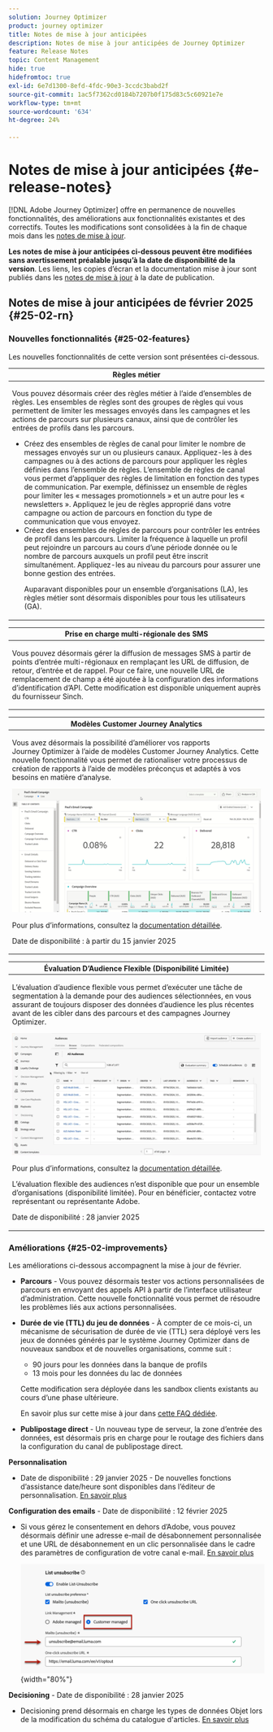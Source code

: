 ```yaml
---
solution: Journey Optimizer
product: journey optimizer
title: Notes de mise à jour anticipées
description: Notes de mise à jour anticipées de Journey Optimizer
feature: Release Notes
topic: Content Management
hide: true
hidefromtoc: true
exl-id: 6e7d1300-8efd-4fdc-90e3-3ccdc3babd2f
source-git-commit: 1ac5f7362cd0184b7207b0f175d83c5c60921e7e
workflow-type: tm+mt
source-wordcount: '634'
ht-degree: 24%

---
```


# Notes de mise à jour anticipées {#e-release-notes}

[!DNL Adobe Journey Optimizer] offre en permanence de nouvelles fonctionnalités, des améliorations aux fonctionnalités existantes et des correctifs. Toutes les modifications sont consolidées à la fin de chaque mois dans les [notes de mise à jour](release-notes.md).

**Les notes de mise à jour anticipées ci-dessous peuvent être modifiées sans avertissement préalable jusqu’à la date de disponibilité de la version**. Les liens, les copies d’écran et la documentation mise à jour sont publiés dans les [notes de mise à jour](release-notes.md) à la date de publication.

## Notes de mise à jour anticipées de février 2025 {#25-02-rn}

### Nouvelles fonctionnalités {#25-02-features}

Les nouvelles fonctionnalités de cette version sont présentées ci-dessous.

<table>
<thead>
<tr>
<th><strong>Règles métier</strong><br/></th>
</tr>
</thead>
<tbody>
<tr>
<td>
<p>Vous pouvez désormais créer des règles métier à l’aide d’ensembles de règles. Les ensembles de règles sont des groupes de règles qui vous permettent de limiter les messages envoyés dans les campagnes et les actions de parcours sur plusieurs canaux, ainsi que de contrôler les entrées de profils dans les parcours.<p>
<p><ul><li>Créez des ensembles de règles de canal pour limiter le nombre de messages envoyés sur un ou plusieurs canaux. Appliquez-les à des campagnes ou à des actions de parcours pour appliquer les règles définies dans l’ensemble de règles. L’ensemble de règles de canal vous permet d’appliquer des règles de limitation en fonction des types de communication. Par exemple, définissez un ensemble de règles pour limiter les « messages promotionnels » et un autre pour les « newsletters ». Appliquez le jeu de règles approprié dans votre campagne ou action de parcours en fonction du type de communication que vous envoyez.</li>
<li> Créez des ensembles de règles de parcours pour contrôler les entrées de profil dans les parcours. Limiter la fréquence à laquelle un profil peut rejoindre un parcours au cours d’une période donnée ou le nombre de parcours auxquels un profil peut être inscrit simultanément. Appliquez-les au niveau du parcours pour assurer une bonne gestion des entrées.</li></p>
<p>Auparavant disponibles pour un ensemble d’organisations (LA), les règles métier sont désormais disponibles pour tous les utilisateurs (GA).</p>
<!--p>For more information, refer to the <a href="../configuration/business-rules.md">detailed documentation</a>.</p-->
</td>
</tr>
</tbody>
</table>

<table>
<thead>
<tr>
<th><strong>Prise en charge multi-régionale des SMS</strong><br/></th>
</tr>
</thead>
<tbody>
<tr>
<td>
<p>Vous pouvez désormais gérer la diffusion de messages SMS à partir de points d’entrée multi-régionaux en remplaçant les URL de diffusion, de retour, d’entrée et de rappel. Pour ce faire, une nouvelle URL de remplacement de champ a été ajoutée à la configuration des informations d’identification d’API. Cette modification est disponible uniquement auprès du fournisseur Sinch.</p>
<!--p>For more information, refer to the <a href="../configuration/business-rules.md">detailed documentation</a>.</p-->
</td>
</tr>
</tbody>
</table>


<table>
<thead>
<tr>
<th><strong>Modèles Customer Journey Analytics</strong><br/></th>
</tr>
</thead>
<tbody>
<tr>
<td>
<p>Vous avez désormais la possibilité d’améliorer vos rapports Journey Optimizer à l’aide de modèles Customer Journey Analytics. Cette nouvelle fonctionnalité vous permet de rationaliser votre processus de création de rapports à l’aide de modèles préconçus et adaptés à vos besoins en matière d’analyse.
</p>
<img src="assets/do-not-localize/cja-templates.gif">
<p>Pour plus d’informations, consultez la <a href="../reports/report-cja-manage.md#cja-template">documentation détaillée</a>.</p>
<p>Date de disponibilité : à partir du 15 janvier 2025</p>
</tr>
</tbody>
</table>

<table>
<thead>
<tr>
<th><strong>Évaluation D’Audience Flexible (Disponibilité Limitée)</strong><br/></th>
</tr>
</thead>
<tbody>
<tr>
<td>
<p>L’évaluation d’audience flexible vous permet d’exécuter une tâche de segmentation à la demande pour des audiences sélectionnées, en vous assurant de toujours disposer des données d’audience les plus récentes avant de les cibler dans des parcours et des campagnes Journey Optimizer.</p>
<img src="assets/do-not-localize/flexible-audience.gif">
<p>Pour plus d’informations, consultez la <a href="../audience/about-audiences.md#flexible">documentation détaillée</a>.</p>
<p> L’évaluation flexible des audiences n’est disponible que pour un ensemble d’organisations (disponibilité limitée). Pour en bénéficier, contactez votre représentant ou représentante Adobe.</p>
<p>Date de disponibilité : 28 janvier 2025</p>
</tr>
</tbody>
</table>


### Améliorations {#25-02-improvements}

Les améliorations ci-dessous accompagnent la mise à jour de février.

* **Parcours** - Vous pouvez désormais tester vos actions personnalisées de parcours en envoyant des appels API à partir de l’interface utilisateur d’administration. Cette nouvelle fonctionnalité vous permet de résoudre les problèmes liés aux actions personnalisées.

* **Durée de vie (TTL) du jeu de données** - À compter de ce mois-ci, un mécanisme de sécurisation de durée de vie (TTL) sera déployé vers les jeux de données générés par le système Journey Optimizer dans de nouveaux sandbox et de nouvelles organisations, comme suit :

   * 90 jours pour les données dans la banque de profils
   * 13 mois pour les données du lac de données

  Cette modification sera déployée dans les sandbox clients existants au cours d’une phase ultérieure.

  En savoir plus sur cette mise à jour dans [cette FAQ dédiée](../data/datasets-ttl.md#frequently-asked-questions).

<!--* **Playbooks** - You can now create and publish your own Use Case Playbooks in Journey Optimizer.-->

* **Publipostage direct** - Un nouveau type de serveur, la zone d’entrée des données, est désormais pris en charge pour le routage des fichiers dans la configuration du canal de publipostage direct.

**Personnalisation**

<!--
* The personalization editor has been enhanced with new capabilities such as Auto-complete, Search, and filtering options. You can also show or hide deprecated attributes.-->

* Date de disponibilité : 29 janvier 2025 - De nouvelles fonctions d’assistance date/heure sont disponibles dans l’éditeur de personnalisation. [En savoir plus](../personalization/functions/dates.md)

**Configuration des emails** - Date de disponibilité : 12 février 2025

* Si vous gérez le consentement en dehors d’Adobe, vous pouvez désormais définir une adresse e-mail de désabonnement personnalisée et une URL de désabonnement en un clic personnalisée dans le cadre des paramètres de configuration de votre canal e-mail. [En savoir plus](../email/list-unsubscribe.md#custom-managed)

  ![](../email/assets/surface-list-unsubscribe-custom.png){width="80%"}

**Decisioning** - Date de disponibilité : 28 janvier 2025

* Decisioning prend désormais en charge les types de données Objet lors de la modification du schéma du catalogue d&#39;articles. [En savoir plus](../experience-decisioning/catalogs.md)